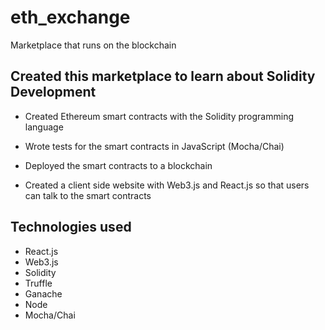 # eth_exchange
Marketplace that runs on the blockchain

## Created this marketplace to learn about Solidity Development


* Created Ethereum smart contracts with the Solidity programming language
  
* Wrote tests for the smart contracts in JavaScript (Mocha/Chai)
  
* Deployed the smart contracts to a blockchain
  
* Created a client side website with Web3.js and React.js so that users can talk to the smart contracts

## Technologies used
- React.js
- Web3.js
- Solidity
- Truffle
- Ganache
- Node
- Mocha/Chai
